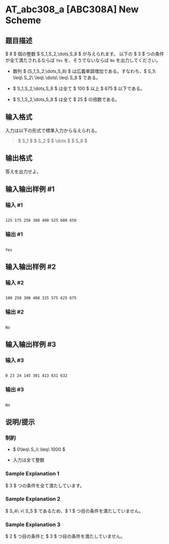 # AT_abc308_a [ABC308A] New Scheme

## 题目描述

[problemUrl]: https://atcoder.jp/contests/abc308/tasks/abc308_a

$ 8 $ 個の整数 $ S_1,S_2,\dots,S_8 $ が与えられます。 以下の $ 3 $ つの条件が全て満たされるならば `Yes` を、そうでないならば `No` を出力してください。

- 数列 $ (S_1,S_2,\dots,S_8) $ は広義単調増加である。すなわち、$ S_1\ \leq\ S_2\ \leq\ \dots\ \leq\ S_8 $ である。
- $ S_1,S_2,\dots,S_8 $ は全て $ 100 $ 以上 $ 675 $ 以下である。
- $ S_1,S_2,\dots,S_8 $ は全て $ 25 $ の倍数である。

## 输入格式

入力は以下の形式で標準入力から与えられる。

> $ S_1 $ $ S_2 $ $ \dots $ $ S_8 $

## 输出格式

答えを出力せよ。

## 输入输出样例 #1

### 输入 #1

```
125 175 250 300 400 525 600 650
```

### 输出 #1

```
Yes
```

## 输入输出样例 #2

### 输入 #2

```
100 250 300 400 325 575 625 675
```

### 输出 #2

```
No
```

## 输入输出样例 #3

### 输入 #3

```
0 23 24 145 301 413 631 632
```

### 输出 #3

```
No
```

## 说明/提示

### 制約

- $ 0\leq\ S_i\ \leq\ 1000 $
- 入力は全て整数
 
### Sample Explanation 1

$ 3 $ つの条件を全て満たしています。

### Sample Explanation 2

$ S_4\ >\ S_5 $ であるため、$ 1 $ つ目の条件を満たしていません。

### Sample Explanation 3

$ 2 $ つ目の条件と $ 3 $ つ目の条件を満たしていません。